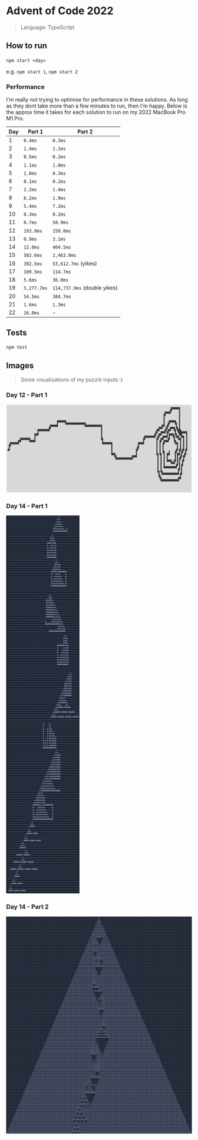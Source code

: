 # Advent of Code 2022

> Language: TypeScript

## How to run

`npm start <day>`

e.g. `npm start 1`, `npm start 2`

### Performance

I'm really not trying to optimise for performance in these solutions. As long as they dont take more than a few minutes to run, then I'm happy. Below is the approx time it takes for each solution to run on my 2022 MacBook Pro M1 Pro.

| Day | Part 1      | Part 2                       |
| --- | ----------- | ---------------------------- |
| 1   | `0.4ms`     | `0.3ms`                      |
| 2   | `1.4ms`     | `1.1ms`                      |
| 3   | `0.5ms`     | `0.2ms`                      |
| 4   | `1.1ms`     | `1.0ms`                      |
| 5   | `1.0ms`     | `0.3ms`                      |
| 6   | `0.1ms`     | `0.2ms`                      |
| 7   | `2.2ms`     | `1.4ms`                      |
| 8   | `6.2ms`     | `1.9ms`                      |
| 9   | `5.4ms`     | `7.2ms`                      |
| 10  | `0.3ms`     | `0.2ms`                      |
| 11  | `0.7ms`     | `58.9ms`                     |
| 12  | `193.9ms`   | `150.8ms`                    |
| 13  | `0.9ms`     | `3.1ms`                      |
| 14  | `12.0ms`    | `404.5ms`                    |
| 15  | `582.6ms`   | `2,463.0ms`                  |
| 16  | `392.5ms`   | `53,612.7ms` (yikes)         |
| 17  | `109.5ms`   | `114.7ms`                    |
| 18  | `5.6ms`     | `36.0ms`                     |
| 19  | `5,277.7ms` | `114,737.9ms` (double yikes) |
| 20  | `54.5ms`    | `384.7ms`                    |
| 21  | `1.6ms`     | `1.3ms`                      |
| 22  | `16.8ms`    | -                            |

## Tests

`npm test`

## Images

> Some visualisations of my puzzle inputs :)

### Day 12 - Part 1

![Day 12 - Part 1](./images/day12-part1.png)

### Day 14 - Part 1

![Day 14 - Part 1](./images/day14-part1.png)

### Day 14 - Part 2

![Day 14 - Part 2](./images/day14-part2.png)
